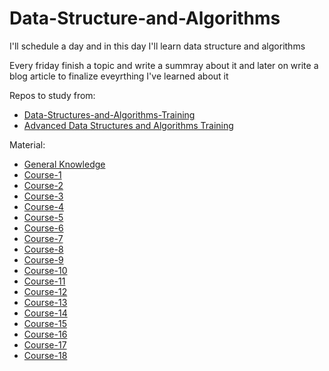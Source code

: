# Data-Structure-and-Algorithms
I'll schedule a day and in this day I'll learn data structure and algorithms

Every friday finish a topic and write a summray about it and later on write a blog article to finalize eveyrthing I've learned about it 

Repos to study from:
-  [Data-Structures-and-Algorithms-Training](https://github.com/cs-MohamedAyman/Data-Structures-and-Algorithms-Training/blob/main/README.md)
-  [Advanced Data Structures and Algorithms Training](https://github.com/cs-MohamedAyman/Advanced-Data-Structures-and-Algorithms-Training/blob/master/README.md)

Material:
-  [General Knowledge](https://www.youtube.com/results?search_query=data+strcuturea+nd+algorithms+frontend)
-  [Course-1](https://www.youtube.com/watch?v=zOjov-2OZ0E)
-  [Course-2](https://www.youtube.com/watch?v=8hly31xKli0)
-  [Course-3](https://www.youtube.com/watch?v=zOjov-2OZ0E)
-  [Course-4](https://www.youtube.com/playlist?list=PLL2zWZTDFZzjxarUL23ydiOgibhRipGYC)
-  [Course-5](https://www.youtube.com/playlist?list=PLTr1xN4uMK5tSBFyXeonC2khyir0aMwQv)
-  [Course-6](https://www.youtube.com/playlist?list=PLn2ipk-jqgZiAHiA70hOxAj8RMUeqYNK3)
-  [Course-7](https://www.youtube.com/playlist?list=PLoK2Lr1miEm-5zCzKE8siQezj9rvQlnca)
-  [Course-8](https://www.youtube.com/watch?v=t2CEgPsws3U)
-  [Course-9](https://www.youtube.com/watch?v=41GSinwoMYA)
-  [Course-10](https://www.youtube.com/watch?v=oBt53YbR9Kk&t=194s)
-  [Course-11](https://www.youtube.com/watch?v=JgWm6sQwS_I)
-  [Course-12](https://www.youtube.com/watch?v=nA2Vu0O6WqI)
-  [Course-13](https://www.youtube.com/watch?v=RBSGKlAvoiM)
-  [Course-14](https://www.youtube.com/watch?v=y-Qj4vRrwv4)
-  [Course-15](https://www.youtube.com/watch?v=Ar9mGfmsgtM)
-  [Course-16](https://www.youtube.com/watch?v=gSnbnYffz7k)
-  [Course-17](https://www.youtube.com/watch?v=ag0-D-srh9E)
-  [Course-18](https://www.youtube.com/watch?v=IJDJ0kBx2LM)
